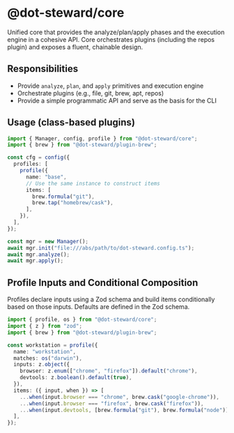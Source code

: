 # @dot-steward/core

Unified core that provides the analyze/plan/apply phases and the execution engine in a cohesive API. Core orchestrates plugins (including the repos plugin) and exposes a fluent, chainable design.

## Responsibilities
- Provide `analyze`, `plan`, and `apply` primitives and execution engine
- Orchestrate plugins (e.g., file, git, brew, apt, repos)
- Provide a simple programmatic API and serve as the basis for the CLI

## Usage (class-based plugins)
```ts
import { Manager, config, profile } from "@dot-steward/core";
import { brew } from "@dot-steward/plugin-brew";

const cfg = config({
  profiles: [
    profile({
      name: "base",
      // Use the same instance to construct items
      items: [
        brew.formula("git"),
        brew.tap("homebrew/cask"),
      ],
    }),
  ],
});

const mgr = new Manager();
await mgr.init("file:///abs/path/to/dot-steward.config.ts");
await mgr.analyze();
await mgr.apply();
```

## Profile Inputs and Conditional Composition
Profiles declare inputs using a Zod schema and build items conditionally based on those inputs. Defaults are defined in the Zod schema.

```ts
import { profile, os } from "@dot-steward/core";
import { z } from "zod";
import { brew } from "@dot-steward/plugin-brew";

const workstation = profile({
  name: "workstation",
  matches: os("darwin"),
  inputs: z.object({
    browser: z.enum(["chrome", "firefox"]).default("chrome"),
    devtools: z.boolean().default(true),
  }),
  items: ({ input, when }) => [
    ...when(input.browser === "chrome", brew.cask("google-chrome")),
    ...when(input.browser === "firefox", brew.cask("firefox")),
    ...when(input.devtools, [brew.formula("git"), brew.formula("node")]),
  ],
});
```
```
